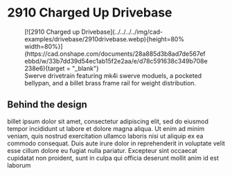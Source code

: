 # 2910 Charged Up Drivebase

<figure markdown="span">
[![2910 Charged up Drivebase](../../../../img/cad-examples/drivebase/2910drivebase.webp){height=80% width=80%}](https://cad.onshape.com/documents/28a885d3b8ad7de567efebbd/w/33b7dd39d54ec1ab15f2e2aa/e/d78c591638c349b708e238e6){target = "_blank"}
<figcaption>Swerve drivetrain featuring mk4i swerve moduels, a pocketed bellypan, and a billet brass frame rail for weight distribution.</figcaption>
</figure>


## Behind the design
billet ipsum dolor sit amet, consectetur adipiscing elit, sed do eiusmod tempor incididunt ut labore et dolore magna aliqua. Ut enim ad minim veniam, quis nostrud exercitation ullamco laboris nisi ut aliquip ex ea commodo consequat. Duis aute irure dolor in reprehenderit in voluptate velit esse cillum dolore eu fugiat nulla pariatur. Excepteur sint occaecat cupidatat non proident, sunt in culpa qui officia deserunt mollit anim id est laborum
